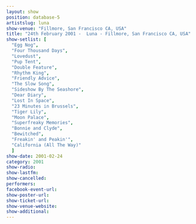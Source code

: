 ```yaml
---
layout: show
position: database-5
artistslug: luna
show-venue: "Fillmore, San Francisco CA, USA"
title: "24th February 2001 -  Luna - Fillmore, San Francisco CA, USA"
show-setlist: [
  "Egg Nog",
  "Four Thousand Days",
  "Lovedust",
  "Pup Tent",
  "Double Feature",
  "Rhythm King",
  "Friendly Advice",
  "The Slow Song",
  "Sideshow By The Seashore",
  "Dear Diary",
  "Lost In Space",
  "23 Minutes in Brussels",
  "Tiger Lily",
  "Moon Palace",
  "Superfreaky Memories",
  "Bonnie and Clyde",
  "Bewitched",
  "Freakin' and Peakin'",
  "California (All The Way)"
  ]
show-date: 2001-02-24
category: 2001
show-radio: 
show-lastfm: 
show-cancelled: 
performers: 
facebook-event-url: 
show-poster-url: 
show-ticket-url: 
show-venue-website: 
show-additional: 
---
```


